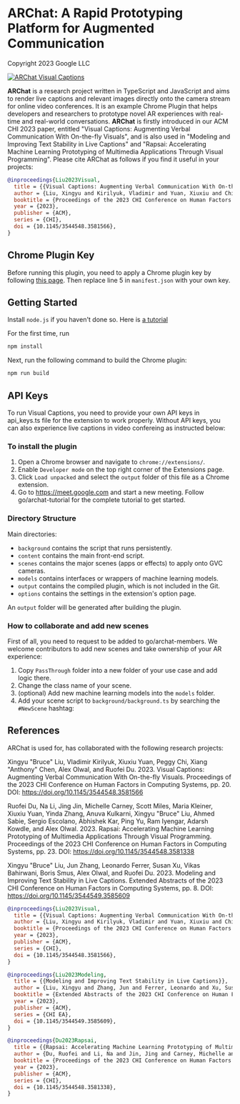 # ARChat: A Rapid Prototyping Platform for Augmented Communication

Copyright 2023 Google LLC


[![ARChat Visual Captions](images/visual_captions_CHI2023.gif)](https://research.google/pubs/pub52074)


**ARChat** is a research project written in TypeScript and JavaScript and aims
to render live captions and relevant images directly onto the camera stream for
online video conferences. It is an example Chrome Plugin that helps developers
and researchers to prototype novel AR experiences with real-time and real-world
conversations. **ARChat** is firstly introduced in our ACM CHI 2023 paper,
entitled "Visual Captions: Augmenting Verbal Communication With On-the-fly
Visuals", and is also used in "Modeling and Improving Text Stability in Live
Captions" and "Rapsai: Accelerating Machine Learning Prototyping of Multimedia
Applications Through Visual Programming". Please cite ARChat as follows if you
find it useful in your projects:

```bibtex
@inproceedings{Liu2023Visual,
  title = {{Visual Captions: Augmenting Verbal Communication With On-the-fly Visuals}},
  author = {Liu, Xingyu and Kirilyuk, Vladimir and Yuan, Xiuxiu and Chi, Peggy and Chen, Xiang and Olwal, Alex and Du, Ruofei},
  booktitle = {Proceedings of the 2023 CHI Conference on Human Factors in Computing Systems},
  year = {2023},
  publisher = {ACM},
  series = {CHI},
  doi = {10.1145/3544548.3581566},
}
```

## Chrome Plugin Key

Before running this plugin, you need to apply a Chrome plugin key by following
[this page](https://developer.chrome.com/docs/extensions/mv3/manifest/key).
Then replace line 5 in `manifest.json` with your own key.

## Getting Started

Install `node.js` if you haven't done so. Here is
[a tutorial](https://changelog.com/posts/install-node-js-with-homebrew-on-os-x)

For the first time, run

```sh
npm install
```

Next, run the following command to build the Chrome plugin:

```sh
npm run build
```

## API Keys

To run Visual Captions, you need to provide your own API keys in api_keys.ts
file for the extension to work properly. Without API keys, you can also
experience live captions in video confereing as instructed below:

### To install the plugin

1.  Open a Chrome browser and navigate to `chrome://extensions/`.
2.  Enable `Developer mode` on the top right corner of the Extensions page.
3.  Click `Load unpacked` and select the `output` folder of this file as a
    Chrome extension.
4.  Go to https://meet.google.com and start a new meeting. Follow
    go/archat-tutorial for the complete tutorial to get started.

### Directory Structure

Main directories:

*   `background` contains the script that runs persistently.
*   `content` contains the main front-end script.
*   `scenes` contains the major scenes (apps or effects) to apply onto GVC
    cameras.
*   `models` contains interfaces or wrappers of machine learning models.
*   `output` contains the compiled plugin, which is not included in the Git.
*   `options` contains the settings in the extension's option page.

An `output` folder will be generated after building the plugin.

### How to collaborate and add new scenes

First of all, you need to request to be added to go/archat-members. We welcome
contributors to add new scenes and take ownership of your AR experience:

1.  Copy `PassThrough` folder into a new folder of your use case and add logic
    there.
2.  Change the class name of your scene.
3.  (optional) Add new machine learning models into the `models` folder.
4.  Add your scene script to `background/background.ts` by searching the
    `#NewScene` hashtag:

## References

ARChat is used for, has collaborated with the following research projects:

Xingyu "Bruce" Liu, Vladimir Kirilyuk, Xiuxiu Yuan, Peggy Chi, Xiang "Anthony"
Chen, Alex Olwal, and Ruofei Du. 2023. Visual Captions: Augmenting Verbal
Communication With On-the-fly Visuals. Proceedings of the 2023 CHI Conference on
Human Factors in Computing Systems, pp. 20. DOI:
https://doi.org/10.1145/3544548.3581566

Ruofei Du, Na Li, Jing Jin, Michelle Carney, Scott Miles, Maria Kleiner, Xiuxiu
Yuan, Yinda Zhang, Anuva Kulkarni, Xingyu "Bruce" Liu, Ahmed Sabie, Sergio
Escolano, Abhishek Kar, Ping Yu, Ram Iyengar, Adarsh Kowdle, and Alex Olwal.
2023. Rapsai: Accelerating Machine Learning Prototyping of Multimedia
Applications Through Visual Programming. Proceedings of the 2023 CHI Conference
on Human Factors in Computing Systems, pp. 23. DOI:
https://doi.org/10.1145/3544548.3581338

Xingyu "Bruce" Liu, Jun Zhang, Leonardo Ferrer, Susan Xu, Vikas Bahirwani, Boris
Smus, Alex Olwal, and Ruofei Du. 2023. Modeling and Improving Text Stability in
Live Captions. Extended Abstracts of the 2023 CHI Conference on Human Factors in
Computing Systems, pp. 8. DOI: https://doi.org/10.1145/3544549.3585609

```bibtex
@inproceedings{Liu2023Visual,
  title = {{Visual Captions: Augmenting Verbal Communication With On-the-fly Visuals}},
  author = {Liu, Xingyu and Kirilyuk, Vladimir and Yuan, Xiuxiu and Chi, Peggy and Chen, Xiang and Olwal, Alex and Du, Ruofei},
  booktitle = {Proceedings of the 2023 CHI Conference on Human Factors in Computing Systems},
  year = {2023},
  publisher = {ACM},
  series = {CHI},
  doi = {10.1145/3544548.3581566},
}

@inproceedings{Liu2023Modeling,
  title = {{Modeling and Improving Text Stability in Live Captions}},
  author = {Liu, Xingyu and Zhang, Jun and Ferrer, Leonardo and Xu, Susan and Bahirwani, Vikas and Smus, Boris and Olwal, Alex and Du, Ruofei},
  booktitle = {Extended Abstracts of the 2023 CHI Conference on Human Factors in Computing Systems},
  year = {2023},
  publisher = {ACM},
  series = {CHI EA},
  doi = {10.1145/3544549.3585609},
}

@inproceedings{Du2023Rapsai,
  title = {{Rapsai: Accelerating Machine Learning Prototyping of Multimedia Applications Through Visual Programming}},
  author = {Du, Ruofei and Li, Na and Jin, Jing and Carney, Michelle and Miles, Scott and Kleiner, Maria and Yuan, Xiuxiu and Zhang, Yinda and Kulkarni, Anuva and Liu, Xingyu and Sabie, Ahmed and Escolano, Sergio and Kar, Abhishek and Yu, Ping and Iyengar, Ram and Kowdle, Adarsh and Olwal, Alex},
  booktitle = {Proceedings of the 2023 CHI Conference on Human Factors in Computing Systems},
  year = {2023},
  publisher = {ACM},
  series = {CHI},
  doi = {10.1145/3544548.3581338},
}
```
